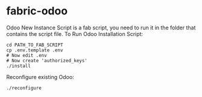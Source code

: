 # fabric-odoo

Odoo New Instance Script is a fab script, you need to run it in the folder that contains the script file.
To Run Odoo Installation Script:

    cd PATH_TO_FAB_SCRIPT
    cp .env.template .env
    # Now edit .env
    # Now create 'authorized_keys'
    ./install

Reconfigure existing Odoo:

    ./reconfigure

